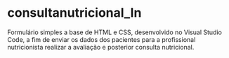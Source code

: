 # consultanutricional_ln
Formulário simples a base de HTML e CSS, desenvolvido no Visual Studio Code, a fim de enviar os dados dos pacientes para a profissional nutricionista realizar a avaliação e posterior consulta nutricional.
